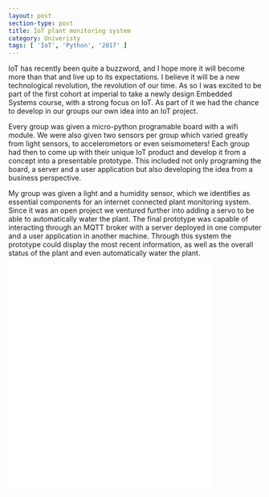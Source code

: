 ```yaml
---
layout: post
section-type: post
title: IoT plant monitoring system
category: Univeristy
tags: [ 'IoT', 'Python', '2017' ]
---
```


IoT has recently been quite a buzzword, and I hope more it will become more than that and live up to its expectations. I believe it will be a new technological revolution, the revolution of our time. As so I was excited to be part of the first cohort at imperial to take a newly design Embedded Systems course, with a strong focus on IoT. As part of it we had the chance to develop in our groups our own idea into an IoT project.
<!--break-->

Every group was given a micro-python programable board with a wifi module. We were also given two sensors per group which varied greatly from light sensors, to accelerometors or even seismometers! Each group had then to come up with their unique IoT product and develop it from a concept into a presentable prototype. This included not only programing the board, a server and a user application but also developing the idea from a business perspective. 

My group was given a light and a humidity sensor, which we identifies as essential components for an internet connected plant monitoring system. Since it was an open project we ventured further into adding a servo to be able to automatically water the plant. The final prototype was capable of interacting through an MQTT broker with a server deployed in one computer and a user application in another machine. Through this system the prototype could display the most recent information, as well as the overall status of the plant and even automatically water the plant.

<iframe src="//www.youtube.com/embed/ZFxPW8YGl64" width="80%" height="450" frameborder="0" allowfullscreen class="video"></iframe>
